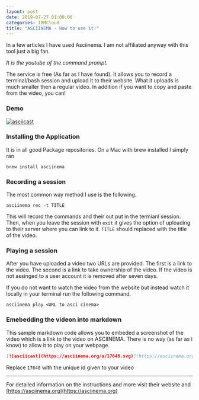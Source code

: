 ```yaml
---
layout: post
date: 2019-07-27 01:00:00
categories: IBMCloud
title: "ASCIINEMA - How to use it!"
---
```

In a few articles I have used Asciinema. I am not affiliated anyway with this tool just a big fan.

_It is the youtube of the command prompt._

The service is free (As far as I have found). It allows you to record a terminal/bash session and upload it to their website. What it uploads is much smaller then a regular video. In addition if you want to copy and paste from the video, you can!
<!--more-->

### Demo

[![asciicast](https://asciinema.org/a/17648.svg)](https://asciinema.org/a/17648)

### Installing the Application
It is in all good Package repositories. On a Mac with brew installed I simply ran
```
brew install asciinema
```

### Recording a session
The most common way method I use is the following.

```
asciinema rec -t TITLE
```
This will record the commands and their out put in the termianl session. Then, when you leave the session with `exit` it gives  the option of uploading to their server where you can link to it. `TITLE` should replaced with the title of the video.

### Playing a session
After you have uploaded a video two URLs are provided. The first is a link to the video. The second is a link to take ownership of the video. If the video is not assinged to a user account it is removed after seven days.

If you do not want to watch the video from the website but instead watch it locally in your terminal run the following command.

```
asciinema play <URL to asci cinema>
```


### Emebedding the videon into markdown

This sample markdown code allows you to embeded a screenshot of the video which is a link to the video on ASCIINEMA. There is no way (as far as i know) to allow it to play on your webpage.
```markdown
[![asciicast](https://asciinema.org/a/17648.svg)](https://asciinema.org/a/17648)
```

Replace `17648` with the unique id given to your video


<hr>


For detailed information on the instructions and more visit their website and [https://asciinema.org](https://asciinema.org)
